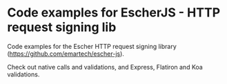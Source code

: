 Code examples for EscherJS - HTTP request signing lib
=====================================================

Code examples for the Escher HTTP request signing library (https://github.com/emartech/escher-js).

Check out native calls and validations, and Express, Flatiron and Koa validations.
